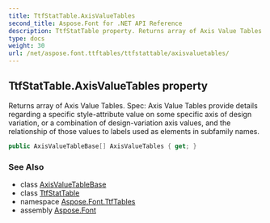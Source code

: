 ```yaml
---
title: TtfStatTable.AxisValueTables
second_title: Aspose.Font for .NET API Reference
description: TtfStatTable property. Returns array of Axis Value Tables. Spec Axis Value Tables provide details regarding a specific styleattribute value on some specific axis of design variation or a combination of designvariation axis values and the relationship of those values to labels used as elements in subfamily names
type: docs
weight: 30
url: /net/aspose.font.ttftables/ttfstattable/axisvaluetables/
---
```

## TtfStatTable.AxisValueTables property

Returns array of Axis Value Tables. Spec: Axis Value Tables provide details regarding a specific style-attribute value on some specific axis of design variation, or a combination of design-variation axis values, and the relationship of those values to labels used as elements in subfamily names.

```csharp
public AxisValueTableBase[] AxisValueTables { get; }
```

### See Also

* class [AxisValueTableBase](../../ttfstattable.axisvaluetablebase/)
* class [TtfStatTable](../)
* namespace [Aspose.Font.TtfTables](../../ttfstattable/)
* assembly [Aspose.Font](../../../)



